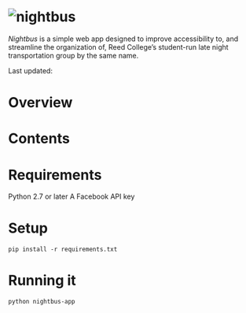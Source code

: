 # ![nightbus](http://68.media.tumblr.com/33216ea5cde4feca05bbc3f2553e827d/tumblr_nx1ppi6ZZo1s4p4gno1_500.gif)

*Nightbus* is a simple web app designed to improve accessibility to, and streamline the organization of, Reed College’s student-run late night transportation group by the same name.

Last updated:

# Overview

# Contents

# Requirements
Python 2.7 or later
A Facebook API key

# Setup
`pip install -r requirements.txt`

# Running it
`python nightbus-app`
